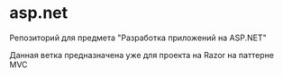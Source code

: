 # asp.net
Репозиторий для предмета "Разработка приложений на ASP.NET"

Данная ветка предназначена уже для проекта на Razor на паттерне MVC
